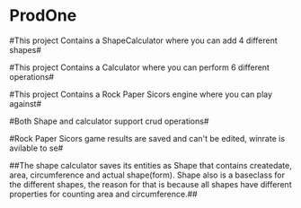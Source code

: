 ﻿# ProdOne
#This project Contains a ShapeCalculator where you can add 4 different shapes#

#This project Contains a Calculator where you can perform 6 different operations#

#This project Contains a Rock Paper Sicors engine where you can play against#

#Both Shape and calculator support crud operations#

#Rock Paper Sicors game results are saved and can't be edited, winrate is avilable to se#

##The shape calculator saves its entities as Shape that contains createdate, area, circumference and actual shape(form). Shape also is a baseclass for the different shapes, the reason for that is because all shapes have different properties for counting area and circumference.##
